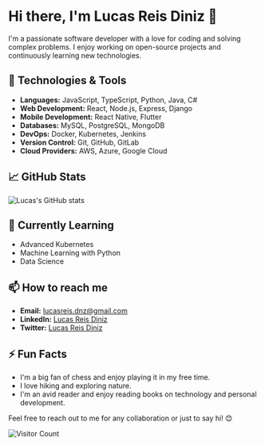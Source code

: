 # Hi there, I'm Lucas Reis Diniz 👋

I'm a passionate software developer with a love for coding and solving complex problems. I enjoy working on open-source projects and continuously learning new technologies. 

## 🔧 Technologies & Tools

- **Languages:** JavaScript, TypeScript, Python, Java, C#
- **Web Development:** React, Node.js, Express, Django
- **Mobile Development:** React Native, Flutter
- **Databases:** MySQL, PostgreSQL, MongoDB
- **DevOps:** Docker, Kubernetes, Jenkins
- **Version Control:** Git, GitHub, GitLab
- **Cloud Providers:** AWS, Azure, Google Cloud

## 📈 GitHub Stats

![Lucas's GitHub stats](https://github-readme-stats.vercel.app/api?username=lucas-reis-diniz&show_icons=true&theme=dracula)

## 🌱 Currently Learning

- Advanced Kubernetes
- Machine Learning with Python
- Data Science

## 📫 How to reach me

- **Email:** lucasreis.dnz@gmail.com
- **LinkedIn:** [Lucas Reis Diniz](https://www.linkedin.com/in/lucas-reis-diniz-13516421b/)
- **Twitter:** [Lucas Reis Diniz](https://x.com/lucketa_dev)

## ⚡ Fun Facts

- I'm a big fan of chess and enjoy playing it in my free time.
- I love hiking and exploring nature.
- I'm an avid reader and enjoy reading books on technology and personal development.

Feel free to reach out to me for any collaboration or just to say hi! 😊

![Visitor Count](https://visitor-badge.glitch.me/badge?page_id=lucas-reis-diniz.visitor-badge)
```` ▋
